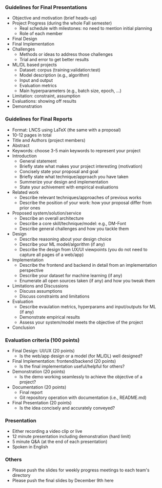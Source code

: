 ### Guidelines for Final Presentations
 - Objective and motivation (brief heads-up)
 - Project Progress (during the whole Fall semester)
    - Real schedule with milestones: no need to mention initial planning
    - Role of each member
 - Final Design
 - Final Implementation
 - Challenges
    - Methods or ideas to address those challenges
    - Trial and error to get better results
 - ML/DL based projects
   - Dataset: corpus (training:validation:test)
   - Model description (e.g., algorithm)
   - Input and output
   - Evaluation metrics
   - Main hyperparameters (e.g., batch size, epoch, ...)
 - Limitation: constraint, assumption
 - Evaluations: showing off results
 - Demonstration

### Guidelines for Final Reports
 - Format: LNCS using LaTeX (the same with a proposal)
 - 10-12 pages in total
 - Title and Authors (project members)
 - Abstract
 - Keywords: choose 3-5 main keywords to represent your project
 - Introduction
   - General statement
   - Briefly state what makes your project interesting (motivation)
   - Concisely state your proposal and goal
   - Briefly state what technique/approach you have taken
   - Summerize your design and implementation
   - State your achivement with empirical evaluations
 - Related work
   - Describe relevant techniques/approaches of previous works
   - Describe the position of your work: how your proposal differ from prior ones
 - Proposed system/solution/service
   - Describe an overall architecture
   - Describe a core skill/technique/model: e.g., DM-Font
   - Describe general challenges and how you tackle them
 - Design
   - Describe reasoning about your design choice
   - Describe your ML model/algorithm (if any)
   - Describe the design from UX/UI viewpoints (you do not need to capture all pages of a web/app)
 - Implementation
   - Describe the frontend and backend in detail from an implementation perspective
   - Describe your dataset for machine learning (if any)
   - Enumerate all open sources taken (if any) and how you tweak them
 - Limitations and Discussions
   - Discuss assumptions
   - Discuss constraints and limitations
 - Evaluation
   - Describe evaulation metrics, hyperparams and input/outputs for ML (if any)
   - Demonstrate empirical results
   - Assess your system/model meets the objective of the project
 - Conclusion

### Evaluation criteria (100 points)
 - Final Design: UI/UX (20 points)
   - Is the web/app design or a model (for ML/DL) well designed?
 - Final Implementation: frontend/backend (20 points)
   - Is the final implementation useful/helpful for others?
 - Demonstration (20 points)
   - Is the demo working seamlessly to achieve the objective of a project?
 - Documentation (20 points)
   - Final report
   - Git repository operation with documentation (i.e., README.md)
 - Final Presentation (20 points)
   - Is the idea concisely and accurately conveyed?

### Presentation
 - Either recording a video clip or live
 - 12 minute presentation including demonstration (hard limit)
 - 5 minute Q&A (at the end of each presentation)
 - Spoken in English

### Others
 - Please push the slides for weekly progress meetings to each team's directory
 - Please push the final slides by December 9th here

